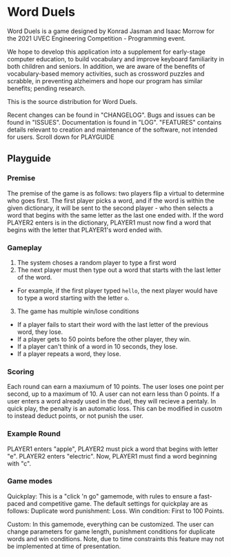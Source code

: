 # Word Duels

Word Duels is a game designed by Konrad Jasman and Isaac Morrow for the 2021 UVEC Engineering Competition - Programming event. 

We hope to develop this application into a supplement for early-stage computer education, to build vocabulary and improve keyboard familiarity 
in both children and seniors. In addition, we are aware of the benefits of vocabulary-based memory activities, such as crossword puzzles and scrabble,
in preventing alzheimers and hope our program has similar benefits; pending research. 

This is the source distribution for Word Duels.

Recent changes can be found in "CHANGELOG". Bugs and issues can be found in "ISSUES". Documentation is found in "LOG". "FEATURES" contains details relevant to creation and maintenance of the software, not intended for users. Scroll down for PLAYGUIDE


## Playguide
### Premise
The premise of the game is as follows: two players flip a virtual to determine who goes first. The first player picks a word, and if the word is within the given 
dictionary, it will be sent to the second player - who then selects a word that begins with the same letter as the last one ended with. 
If the word PLAYER2 enters is in the dictionary, PLAYER1 must now find a word that begins with the letter that PLAYER1's word ended with.
### Gameplay
1. The system choses a random player to type a first word
2. The next player must then type out a word that starts with the last letter of the word.
  - For example, if the first player typed `hello`, the next player would have to type a word starting with the letter `o`.
3. The game has multiple win/lose conditions
  - If a player fails to start their word with the last letter of the previous word, they lose.
  - If a player gets to 50 points before the other player, they win.
  - If a player can't think of a word in 10 seconds, they lose.
  - If a player repeats a word, they lose.

### Scoring
Each round can earn a maxiumum of 10 points. The user loses one point per second, up to a maximum of 10. A user can not earn less than 0 points.
If a user enters a word already used in the duel, they will recieve a pentaly. In quick play, the penalty is an automatic loss.
This can be modified in cusotm to instead deduct points, or not punish the user. 


### Example Round
PLAYER1 enters "apple", PLAYER2 must pick a word that begins with letter "e". PLAYER2 enters "electric". Now, PLAYER1 must find a word beginning with "c". 




### Game modes
			
Quickplay: This is a "click 'n go" gamemode, with rules to ensure a fast-paced and competitive game. 
The default settings for quickplay are as follows:
Duplicate word punishment: Loss. 
Win condition: First to 100 Points.

Custom: In this gamemode, everything can be customized. The user can change parameters for game length, 
punishment conditions for duplicate words and win conditions. Note, due to time constraints this feature 
may not be implemented at time of presentation. 
